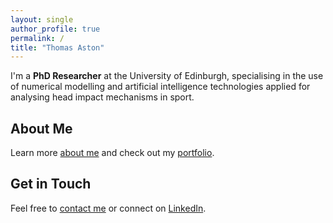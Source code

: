 ```yaml
---
layout: single
author_profile: true
permalink: /
title: "Thomas Aston"
---
```


I'm a **PhD Researcher** at the University of Edinburgh, specialising in the use of numerical modelling and artificial intelligence technologies applied for analysing head impact mechanisms in sport.

## About Me
Learn more [about me](/about/) and check out my [portfolio](/portfolio/).

## Get in Touch
Feel free to [contact me](/contact/) or connect on [LinkedIn](https://www.linkedin.com/in/thomas-aston-85580a19b/).